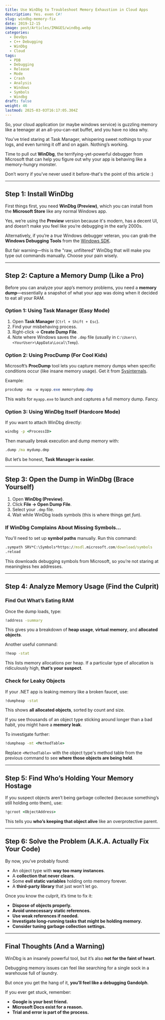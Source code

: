 ```yaml
---
title: Use WinDbg to Troubleshoot Memory Exhaustion in Cloud Apps
description: Yes. even C#!
slug: windbg-memory-fix
date: 2019-12-15
image: post/Articles/IMAGES/windbg.webp
categories:
  - DevOps
  - C++ Debugging
  - WinDbg
  - Cloud
tags:
  - PDB
  - Debugging
  - Release
  - Mode
  - Crash
  - Analysis
  - Windows
  - Symbols
  - Windbg
draft: false
weight: 46
lastmod: 2025-03-03T16:17:05.304Z
---
```

<!--
# How to Use WinDbg to Troubleshoot Memory Usage Problems in Cloud Applications
-->

So, your cloud application (or maybe windows service) is guzzling memory like a teenager at an all-you-can-eat buffet, and you have no idea why.

You’ve tried staring at Task Manager, whispering sweet nothings to your logs, and even turning it off and on again. Nothing’s working.

Time to pull out **WinDbg**, the terrifying-yet-powerful debugger from Microsoft that can help you figure out why your app is behaving like a memory-hungry monster.

Don’t worry if you’ve never used it before-that's the point of this article :)

***

## Step 1: Install WinDbg

First things first, you need **WinDbg (Preview)**, which you can install from the **Microsoft Store** like any normal Windows app.

Yes, we’re using the **Preview** version because it's modern, has a decent UI, and doesn’t make you feel like you’re debugging in the early 2000s.

Alternatively, if you’re a *true* Windows debugger veteran, you can grab the **Windows Debugging Tools** from the [Windows SDK](https://developer.microsoft.com/en-us/windows/downloads/windows-sdk/).

But fair warning—this is the "raw, unfiltered" WinDbg that will make you type out commands manually. Choose your pain wisely.

***

## Step 2: Capture a Memory Dump (Like a Pro)

Before you can analyze your app’s memory problems, you need a **memory dump**—essentially a snapshot of what your app was doing when it decided to eat all your RAM.

### Option 1: Using Task Manager (Easy Mode)

1. Open **Task Manager** (`Ctrl + Shift + Esc`).
2. Find your misbehaving process.
3. Right-click → **Create Dump File**.
4. Note where Windows saves the `.dmp` file (usually in `C:\Users\<YourUser>\AppData\Local\Temp`).

### Option 2: Using ProcDump (For Cool Kids)

Microsoft’s **ProcDump** tool lets you capture memory dumps when specific conditions occur (like insane memory usage). Get it from [Sysinternals](https://docs.microsoft.com/en-us/sysinternals/downloads/procdump).

Example:

```powershell
procdump -ma -w myapp.exe memorydump.dmp
```

This waits for `myapp.exe` to launch and captures a full memory dump. Fancy.

### Option 3: Using WinDbg Itself (Hardcore Mode)

If you want to attach WinDbg directly:

```cmd
windbg -p <ProcessID>
```

Then manually break execution and dump memory with:

```cmd
.dump /ma mydump.dmp
```

But let’s be honest, **Task Manager is easier**.

***

## Step 3: Open the Dump in WinDbg (Brace Yourself)

1. Open **WinDbg (Preview)**.
2. Click **File → Open Dump File**.
3. Select your `.dmp` file.
4. Wait while WinDbg loads symbols (this is where things get *fun*).

### If WinDbg Complains About Missing Symbols...

You'll need to set up **symbol paths** manually. Run this command:

```cmd
.sympath SRV*C:\Symbols*https://msdl.microsoft.com/download/symbols
.reload
```

This downloads debugging symbols from Microsoft, so you’re not staring at meaningless hex addresses.

***

## Step 4: Analyze Memory Usage (Find the Culprit)

### Find Out What’s Eating RAM

Once the dump loads, type:

```cmd
!address -summary
```

This gives you a breakdown of **heap usage**, **virtual memory**, and **allocated objects**.

Another useful command:

```cmd
!heap -stat
```

This lists memory allocations per heap. If a particular type of allocation is ridiculously high, **that’s your suspect**.

### Check for Leaky Objects

If your .NET app is leaking memory like a broken faucet, use:

```cmd
!dumpheap -stat
```

This shows **all allocated objects**, sorted by count and size.

If you see thousands of an object type sticking around longer than a bad habit, you might have a **memory leak**.

To investigate further:

```cmd
!dumpheap -mt <MethodTable>
```

Replace `<MethodTable>` with the object type's method table from the previous command to see **where those objects are being held**.

***

## Step 5: Find Who’s Holding Your Memory Hostage

If you suspect objects aren’t being garbage collected (because something’s still holding onto them), use:

```cmd
!gcroot <ObjectAddress>
```

This tells you **who’s keeping that object alive** like an overprotective parent.

***

## Step 6: Solve the Problem (A.K.A. Actually Fix Your Code)

By now, you’ve probably found:

* An object type with **way too many instances**.
* A **collection that never clears**.
* Some **evil static variables** holding onto memory forever.
* A **third-party library** that just won’t let go.

Once you know the culprit, it’s time to fix it:

* **Dispose of objects properly.**
* **Avoid unnecessary static references.**
* **Use weak references if needed.**
* **Investigate long-running tasks that might be holding memory.**
* **Consider tuning garbage collection settings.**

***

## Final Thoughts (And a Warning)

WinDbg is an insanely powerful tool, but it’s also **not for the faint of heart**.

Debugging memory issues can feel like searching for a single sock in a warehouse full of laundry.

But once you get the hang of it, **you’ll feel like a debugging Gandolph**.

If you ever get stuck, remember:

* **Google is your best friend.**
* **Microsoft Docs exist for a reason.**
* **Trial and error is part of the process.**
